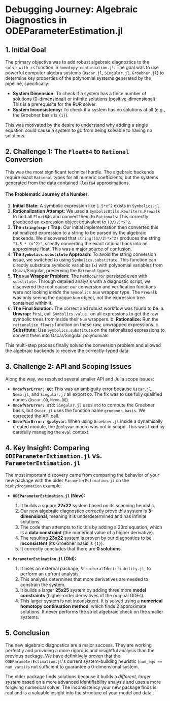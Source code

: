 # Debugging Journey: Algebraic Diagnostics in ODEParameterEstimation.jl

## 1. Initial Goal

The primary objective was to add robust algebraic diagnostics to the `solve_with_rs` function in `homotopy_continuation.jl`. The goal was to use powerful computer algebra systems (`Oscar.jl`, `Singular.jl`, `Groebner.jl`) to determine key properties of the polynomial systems generated by the pipeline, specifically:
- **System Dimension:** To check if a system has a finite number of solutions (0-dimensional) or infinite solutions (positive-dimensional). This is a prerequisite for the RUR solver.
- **System Inconsistency:** To check if a system has no solutions at all (e.g., the Groebner basis is `{1}`).

This was motivated by the desire to understand why adding a single equation could cause a system to go from being solvable to having no solutions.

## 2. Challenge 1: The `Float64` to `Rational` Conversion

This was the most significant technical hurdle. The algebraic backends require exact `Rational` types for all numeric coefficients, but the systems generated from the data contained `Float64` approximations.

#### The Problematic Journey of a Number:
1.  **Initial State:** A symbolic expression like `1.5*x^2` exists in `Symbolics.jl`.
2.  **Rationalization Attempt:** We used a `SymbolicUtils.Rewriters.Prewalk` to find all `Float64`s and convert them to `Rational`s. This correctly produced an expression object equivalent to `(3//2)*x^2`.
3.  **The `string(expr)` Trap:** Our initial implementation then converted this rationalized expression to a string to be parsed by the algebraic backends. We discovered that `string((3//2)*x^2)` produces the string `"1.5 * (x^2)"`, silently converting the exact rational back into an approximate float. This was a major source of confusion.
4.  **The `Symbolics.substitute` Approach:** To avoid the string conversion issue, we switched to using `Symbolics.substitute`. This function can directly substitute symbolic variables (`x`) with polynomial variables from Oscar/Singular, preserving the `Rational` types.
5.  **The `Num` Wrapper Problem:** The `MethodError` persisted even with `substitute`. Through detailed analysis with a diagnostic script, we discovered the root cause: our conversion and verification functions were not looking *inside* the `Symbolics.Num` wrapper type. The `Prewalk` was only seeing the opaque `Num` object, not the expression tree contained within it.
6.  **The Final Solution:** The correct and robust workflow was found to be:
    a. **Unwrap:** First, call `Symbolics.value.` on all expressions to get the raw symbolic trees from inside their `Num` wrappers.
    b. **Rationalize:** Run the `rationalize_floats` function on these raw, unwrapped expressions.
    c. **Substitute:** Use `Symbolics.substitute` on the rationalized expressions to convert them into Oscar/Singular polynomials.

This multi-step process finally solved the conversion problem and allowed the algebraic backends to receive the correctly-typed data.

## 3. Challenge 2: API and Scoping Issues

Along the way, we resolved several smaller API and Julia scope issues:
- **`UndefVarError: QQ`:** This was an ambiguity error because `Oscar.jl`, `Nemo.jl`, and `Singular.jl` all export `QQ`. The fix was to use fully qualified names (`Oscar.QQ`, `Nemo.QQ`).
- **`UndefVarError: std`:** `Singular.jl` uses `std` to compute the Groebner basis, but `Oscar.jl` uses the function name `groebner_basis`. We corrected the API call.
- **`UndefVarError: @polyvar`:** When using `Groebner.jl` inside a dynamically created module, the `@polyvar` macro was not in scope. This was fixed by carefully managing the `eval` context.

## 4. Key Insight: Comparing `ODEParameterEstimation.jl` vs. `ParameterEstimation.jl`

The most important discovery came from comparing the behavior of your new package with the older `ParameterEstimation.jl` on the `biohydrogenation` example.

- **`ODEParameterEstimation.jl` (New):**
    1.  It builds a square **22x22** system based on its scanning heuristic.
    2.  Our new algebraic diagnostics correctly prove this system is **3-dimensional**, meaning it is underdetermined and has infinite solutions.
    3.  The code then attempts to fix this by adding a 23rd equation, which is a **data constraint** (the numerical value of a higher derivative).
    4.  The resulting **23x22** system is proven by our diagnostics to be **inconsistent** (its Groebner basis is `{1}`).
    5.  It correctly concludes that there are **0 solutions**.

- **`ParameterEstimation.jl` (Old):**
    1.  It uses an external package, `StructuralIdentifiability.jl`, to perform an upfront analysis.
    2.  This analysis determines that more derivatives are needed to constrain the system.
    3.  It builds a larger **25x25** system by adding three more **model constraints** (higher-order derivatives of the original ODEs).
    4.  This larger system is not inconsistent. It is solved using a **numerical homotopy continuation method**, which finds 2 approximate solutions. It never performs the strict algebraic check on the smaller systems.

## 5. Conclusion

The new algebraic diagnostics are a major success. They are working perfectly and providing a more rigorous and insightful analysis than the previous package. We have definitively proven that the `ODEParameterEstimation.jl`'s current system-building heuristic (`num_eqs == num_vars`) is not sufficient to guarantee a 0-dimensional system.

The older package finds solutions because it builds a *different, larger system* based on a more advanced identifiability analysis and uses a more forgiving numerical solver. The inconsistency your new package finds is real and is a valuable insight into the structure of your model and data.
